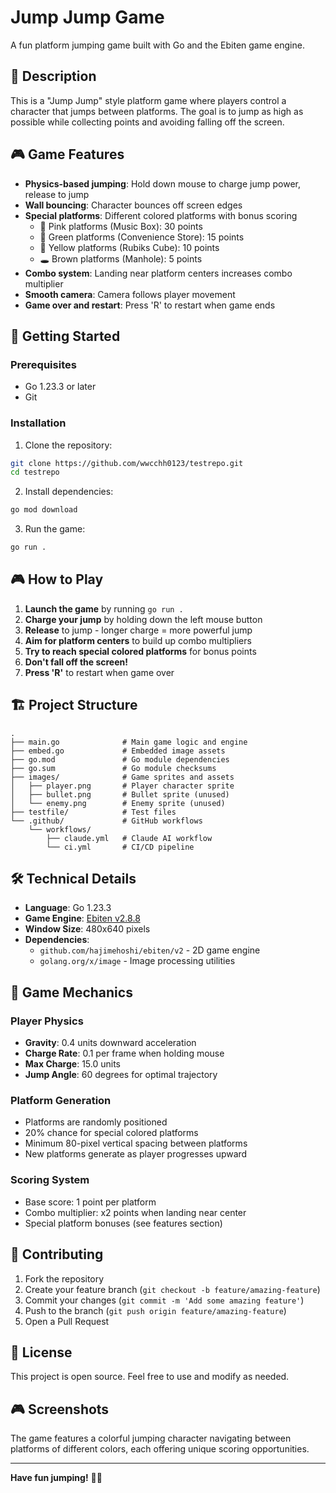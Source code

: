 # Jump Jump Game

A fun platform jumping game built with Go and the Ebiten game engine.

## 📝 Description

This is a "Jump Jump" style platform game where players control a character that jumps between platforms. The goal is to jump as high as possible while collecting points and avoiding falling off the screen.

## 🎮 Game Features

- **Physics-based jumping**: Hold down mouse to charge jump power, release to jump
- **Wall bouncing**: Character bounces off screen edges
- **Special platforms**: Different colored platforms with bonus scoring
  - 🎵 Pink platforms (Music Box): 30 points
  - 🏪 Green platforms (Convenience Store): 15 points  
  - 🧩 Yellow platforms (Rubiks Cube): 10 points
  - 🕳️ Brown platforms (Manhole): 5 points
- **Combo system**: Landing near platform centers increases combo multiplier
- **Smooth camera**: Camera follows player movement
- **Game over and restart**: Press 'R' to restart when game ends

## 🚀 Getting Started

### Prerequisites

- Go 1.23.3 or later
- Git

### Installation

1. Clone the repository:
```bash
git clone https://github.com/wwcchh0123/testrepo.git
cd testrepo
```

2. Install dependencies:
```bash
go mod download
```

3. Run the game:
```bash
go run .
```

## 🎮 How to Play

1. **Launch the game** by running `go run .`
2. **Charge your jump** by holding down the left mouse button
3. **Release** to jump - longer charge = more powerful jump
4. **Aim for platform centers** to build up combo multipliers
5. **Try to reach special colored platforms** for bonus points
6. **Don't fall off the screen!**
7. **Press 'R'** to restart when game over

## 🏗️ Project Structure

```
.
├── main.go              # Main game logic and engine
├── embed.go             # Embedded image assets
├── go.mod               # Go module dependencies
├── go.sum               # Go module checksums
├── images/              # Game sprites and assets
│   ├── player.png       # Player character sprite
│   ├── bullet.png       # Bullet sprite (unused)
│   └── enemy.png        # Enemy sprite (unused)
├── testfile/            # Test files
└── .github/             # GitHub workflows
    └── workflows/
        ├── claude.yml   # Claude AI workflow
        └── ci.yml       # CI/CD pipeline
```

## 🛠️ Technical Details

- **Language**: Go 1.23.3
- **Game Engine**: [Ebiten v2.8.8](https://github.com/hajimehoshi/ebiten)
- **Window Size**: 480x640 pixels
- **Dependencies**:
  - `github.com/hajimehoshi/ebiten/v2` - 2D game engine
  - `golang.org/x/image` - Image processing utilities

## 🎯 Game Mechanics

### Player Physics
- **Gravity**: 0.4 units downward acceleration
- **Charge Rate**: 0.1 per frame when holding mouse
- **Max Charge**: 15.0 units
- **Jump Angle**: 60 degrees for optimal trajectory

### Platform Generation
- Platforms are randomly positioned
- 20% chance for special colored platforms
- Minimum 80-pixel vertical spacing between platforms
- New platforms generate as player progresses upward

### Scoring System
- Base score: 1 point per platform
- Combo multiplier: x2 points when landing near center
- Special platform bonuses (see features section)

## 🤝 Contributing

1. Fork the repository
2. Create your feature branch (`git checkout -b feature/amazing-feature`)
3. Commit your changes (`git commit -m 'Add some amazing feature'`)
4. Push to the branch (`git push origin feature/amazing-feature`)
5. Open a Pull Request

## 📄 License

This project is open source. Feel free to use and modify as needed.

## 🎮 Screenshots

The game features a colorful jumping character navigating between platforms of different colors, each offering unique scoring opportunities.

---

**Have fun jumping!** 🦘✨